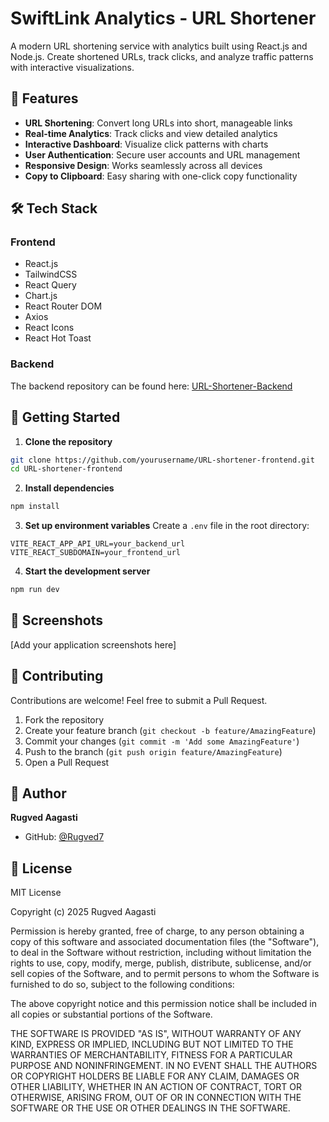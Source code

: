 # SwiftLink Analytics - URL Shortener

A modern URL shortening service with analytics built using React.js and Node.js. Create shortened URLs, track clicks, and analyze traffic patterns with interactive visualizations.

## 🚀 Features

- **URL Shortening**: Convert long URLs into short, manageable links
- **Real-time Analytics**: Track clicks and view detailed analytics
- **Interactive Dashboard**: Visualize click patterns with charts
- **User Authentication**: Secure user accounts and URL management
- **Responsive Design**: Works seamlessly across all devices
- **Copy to Clipboard**: Easy sharing with one-click copy functionality

## 🛠️ Tech Stack

### Frontend
- React.js
- TailwindCSS
- React Query
- Chart.js
- React Router DOM
- Axios
- React Icons
- React Hot Toast

### Backend
The backend repository can be found here: [URL-Shortener-Backend](https://github.com/Rugved7/URL-shortener-backend)

## 🚦 Getting Started

1. **Clone the repository**
```bash
git clone https://github.com/yourusername/URL-shortener-frontend.git
cd URL-shortener-frontend
```

2. **Install dependencies**
```bash
npm install
```

3. **Set up environment variables**
Create a `.env` file in the root directory:
```env
VITE_REACT_APP_API_URL=your_backend_url
VITE_REACT_SUBDOMAIN=your_frontend_url
```

4. **Start the development server**
```bash
npm run dev
```

## 📸 Screenshots

[Add your application screenshots here]

## 🤝 Contributing

Contributions are welcome! Feel free to submit a Pull Request.

1. Fork the repository
2. Create your feature branch (`git checkout -b feature/AmazingFeature`)
3. Commit your changes (`git commit -m 'Add some AmazingFeature'`)
4. Push to the branch (`git push origin feature/AmazingFeature`)
5. Open a Pull Request

## 👤 Author

**Rugved Aagasti**
- GitHub: [@Rugved7](https://github.com/Rugved7)

## 📝 License

MIT License

Copyright (c) 2025 Rugved Aagasti

Permission is hereby granted, free of charge, to any person obtaining a copy
of this software and associated documentation files (the "Software"), to deal
in the Software without restriction, including without limitation the rights
to use, copy, modify, merge, publish, distribute, sublicense, and/or sell
copies of the Software, and to permit persons to whom the Software is
furnished to do so, subject to the following conditions:

The above copyright notice and this permission notice shall be included in all
copies or substantial portions of the Software.

THE SOFTWARE IS PROVIDED "AS IS", WITHOUT WARRANTY OF ANY KIND, EXPRESS OR
IMPLIED, INCLUDING BUT NOT LIMITED TO THE WARRANTIES OF MERCHANTABILITY,
FITNESS FOR A PARTICULAR PURPOSE AND NONINFRINGEMENT. IN NO EVENT SHALL THE
AUTHORS OR COPYRIGHT HOLDERS BE LIABLE FOR ANY CLAIM, DAMAGES OR OTHER
LIABILITY, WHETHER IN AN ACTION OF CONTRACT, TORT OR OTHERWISE, ARISING FROM,
OUT OF OR IN CONNECTION WITH THE SOFTWARE OR THE USE OR OTHER DEALINGS IN THE
SOFTWARE.
